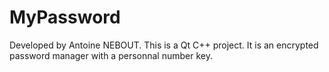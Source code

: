 # MyPassword
Developed by Antoine NEBOUT.
This is a Qt C++ project. 
It is an encrypted password manager with a personnal number key.
